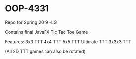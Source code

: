 # OOP-4331

Repo for Spring 2019 -LG

Contains final JavaFX Tic Tac Toe Game

Features:
3x3 TTT
4x4 TTT
5x5 TTT
Ultimate TTT
3x3x3 TTT

(All 2D TTT games can also be rotated)

